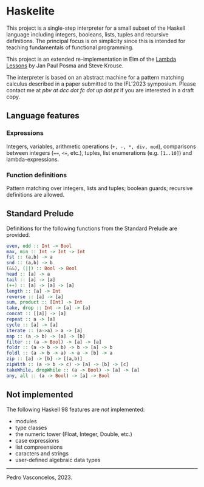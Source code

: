 
# Haskelite

This project is a single-step interpreter for a small subset of the
Haskell language including integers, booleans, lists, tuples and
recursive definitions. The principal focus is on simplicity since this
is intended for teaching fundamentals of functional programming.

This project is an extended re-implementation in Elm of the [Lambda
Lessons](https://stevekrouse.com/hs.js/) by Jan Paul Posma and Steve Krouse.

The interpreter is based on an abstract machine for a
pattern matching calculus described in a
paper submitted to the IFL'2023 symposium.  Please contact me at
<em>pbv at dcc dot fc dot up dot pt</em> if you are interested in a
draft copy.

## Language features

### Expressions

Integers, variables, arithmetic operations (`+, -, *, div, mod`),
comparisons between integers (`==`, `<=`, etc.), tuples, list enumerations
(e.g. `[1..10]`) and lambda-expressions.

### Function definitions

Pattern matching over integers, lists and tuples; boolean guards; recursive
definitions are allowed.

## Standard Prelude

Definitions for the following functions from the Standard Prelude are provided.

~~~haskell
even, odd :: Int -> Bool
max, min :: Int -> Int -> Int
fst :: (a,b) -> a
snd :: (a,b) -> b
(&&), (||) :: Bool -> Bool
head :: [a] -> a
tail :: [a] -> [a]
(++) :: [a] -> [a] -> [a]
length :: [a] -> Int
reverse :: [a] -> [a]
sum, product :: [Int] -> Int
take, drop :: Int -> [a] -> [a]
concat :: [[a]] -> [a]
repeat :: a -> [a]
cycle :: [a] -> [a]
iterate :: (a->a) > a -> [a]
map :: (a -> b) -> [a] -> [b]
filter :: (a -> Bool) -> [a] -> [a]
foldr :: (a -> b -> b) -> b -> [a] -> b
foldl :: (a -> b -> a) -> a -> [b] -> a
zip :: [a] -> [b] -> [(a,b)]
zipWith :: (a -> b -> c) -> [a] -> [b] -> [c]
takeWhile, dropWhile :: (a -> Bool) -> [a] -> [a]
any, all :: (a -> Bool) -> [a] -> Bool
~~~

## Not implemented

The following Haskell 98 features are *not* implemented:

* modules
* type classes 
* the numeric tower (Float, Integer, Double, etc.)
* case expressions
* list compreensions
* caracters and strings
* user-defined algebraic data types

----

Pedro Vasconcelos, 2023.
